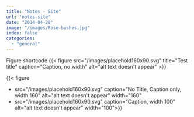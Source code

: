 ```yaml
---
title: "Notes - Site"
url: "notes-site"
date: "2014-04-28"
image: "/images/Rose-bushes.jpg"
index: false
categories:
  - "general"
---
```


Figure shortcode
{{< figure
src="/images/placehold160x90.svg" title="Test title" caption="Caption, no width" alt="alt text doesn't appear" >}}

{{< figure 
- src="/images/placehold160x90.svg" caption="No Title, Caption only, width 160" alt="alt text doesn't appear" width="160" 
- src="/images/placehold160x90.svg" caption="Caption, width 100" alt="alt text doesn't appear" width="100">}}
